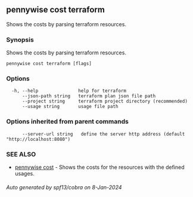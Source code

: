 ## pennywise cost terraform

Shows the costs by parsing terraform resources.

### Synopsis

Shows the costs by parsing terraform resources.

```
pennywise cost terraform [flags]
```

### Options

```
  -h, --help               help for terraform
      --json-path string   terraform plan json file path
      --project string     terraform project directory (recommended)
      --usage string       usage file path
```

### Options inherited from parent commands

```
      --server-url string   define the server http address (default "http://localhost:8080")
```

### SEE ALSO

* [pennywise cost](pennywise_cost.md)	 - Shows the costs for the resources with the defined usages.

###### Auto generated by spf13/cobra on 8-Jan-2024
